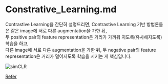 # Constrative_Learning.md

Contrastive Learning을 간단히 설명드리면, Contrastive Learning 기반 방법론들은 같은 image에 서로 다른 augmentation을 가한 뒤,  
두 positive pair의 feature representation은 거리가 가까워 지도록(유사해지도록) 학습을 하고,  
다른 image에 서로 다른 augmentation을 가한 뒤, 두 negative pair의 feature representation은 거리가 멀어지도록 학습을 시키는 게 핵심입니다.  

![simCLR](https://hoya012.github.io/assets/img/byol/12.PNG)

[Refer](https://hoya012.github.io/blog/byol/)
